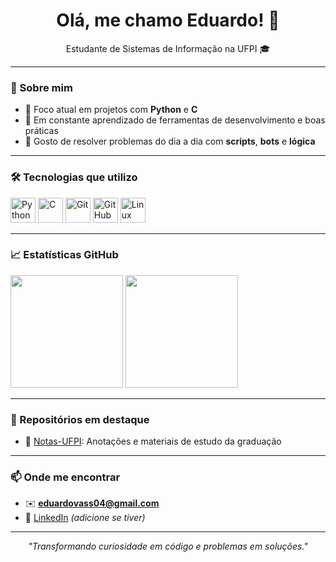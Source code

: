 <h1 align="center">Olá, me chamo Eduardo! 👋</h1>

<p align="center">
  Estudante de Sistemas de Informação na UFPI 🎓 <br>
  
</p>

---

### 🧠 Sobre mim

- 🐍 Foco atual em projetos com **Python** e **C**
- 🚀 Em constante aprendizado de ferramentas de desenvolvimento e boas práticas
- 🔎 Gosto de resolver problemas do dia a dia com **scripts**, **bots** e **lógica**

---

### 🛠️ Tecnologias que utilizo

<p align="left">
  <img src="https://cdn.jsdelivr.net/gh/devicons/devicon/icons/python/python-original.svg" height="40" alt="Python" />
  <img src="https://cdn.jsdelivr.net/gh/devicons/devicon/icons/c/c-original.svg" height="40" alt="C" />
  <img src="https://cdn.jsdelivr.net/gh/devicons/devicon/icons/git/git-original.svg" height="40" alt="Git" />
  <img src="https://cdn.jsdelivr.net/gh/devicons/devicon/icons/github/github-original.svg" height="40" alt="GitHub" />
  <img src="https://cdn.jsdelivr.net/gh/devicons/devicon/icons/linux/linux-original.svg" height="40" alt="Linux" />
</p>

---

### 📈 Estatísticas GitHub

<p align="left">
  <img src="https://github-readme-stats.vercel.app/api?username=Eduardovass04&show_icons=true&theme=default" height="180"/>
  <img src="https://github-readme-stats.vercel.app/api/top-langs/?username=Eduardovass04&layout=compact&theme=default" height="180"/>
</p>

---

### 📂 Repositórios em destaque

- 📄 [Notas-UFPI](https://github.com/Eduardovass04/notas-ufpi): Anotações e materiais de estudo da graduação

---

### 📫 Onde me encontrar

- ✉️ **eduardovass04@gmail.com**
- 💼 [LinkedIn](https://www.linkedin.com/in/eduardo-vasconcelos) *(adicione se tiver)*

---

<p align="center"><em>"Transformando curiosidade em código e problemas em soluções."</em></p>
